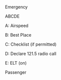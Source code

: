 Emergency



ABCDE

A: Airspeed

B: Best Place

C: Checklist (if permitted)

D: Declare 121.5 radio call

E: ELT (on)



Passenger